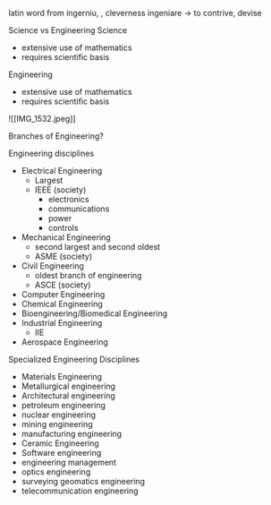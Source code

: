 latin word from ingerniu, , cleverness
ingeniare -> to contrive, devise

Science vs Engineering
Science
- extensive use of mathematics
- requires scientific basis

Engineering
- extensive use of mathematics
- requires scientific basis

![[IMG_1532.jpeg]]

Branches of Engineering?

Engineering disciplines
- Electrical Engineering
	- Largest
	- IEEE (society)
		- electronics
		- communications
		- power 
		- controls 
- Mechanical Engineering
	- second largest and second oldest
	- ASME (society)
- Civil Engineering
	- oldest branch of engineering
	- ASCE (society)
- Computer Engineering
- Chemical Engineering
- Bioengineering/Biomedical Engineering
- Industrial Engineering
	- IIE 
- Aerospace Engineering

Specialized Engineering Disciplines
- Materials Engineering
- Metallurgical engineering
- Architectural engineering
- petroleum engineering
- nuclear engineering
- mining engineering
- manufacturing engineering
- Ceramic Engineering
- Software engineering
- engineering management
- optics engineering
- surveying geomatics engineering
- telecommunication engineering

